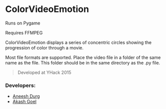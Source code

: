 # ColorVideoEmotion

Runs on Pygame

Requires FFMPEG

ColorVideoEmotion displays a series of concentric circles showing the progression of color through a movie.

Most file formats are supported. Place the video file in a folder of the same name as the file. This  folder should be in the same directory as the .py file.
 
>Developed at YHack 2015

### Developers:
- [Aneesh Durg](https://github.com/aneeshdurg) 
- [Akash Goel](https://github.com/A-Goel) 
